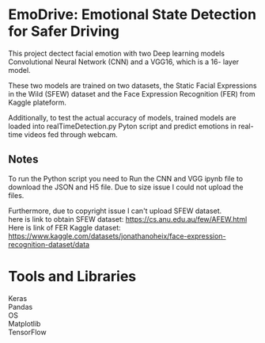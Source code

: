 
# EmoDrive: Emotional State Detection for Safer Driving

This project dectect facial emotion with two Deep learning models Convolutional Neural Network (CNN) and a VGG16, which is a 16-
layer model.

These two models are trained on  two datasets, the Static Facial
Expressions in the Wild (SFEW) dataset and the Face Expression Recognition (FER) from Kaggle plateform.

Additionally, to test the actual accuracy of models, trained models are loaded into realTimeDetection.py Pyton script and predict emotions in real-time videos fed through webcam.

## Notes
To run the Python script you need to Run the CNN and VGG ipynb file to download the JSON and H5 file. Due to size issue I could not upload the files.

Furthermore, due to copyright issue I can't upload SFEW dataset.\
here is link to obtain SFEW dataset: https://cs.anu.edu.au/few/AFEW.html \
Here is link of FER Kaggle dataset: https://www.kaggle.com/datasets/jonathanoheix/face-expression-recognition-dataset/data

# Tools and Libraries

Keras\
Pandas\
OS\
Matplotlib\
TensorFlow